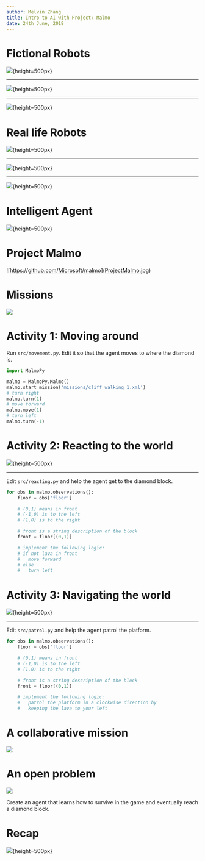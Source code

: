 ```yaml
---
author: Melvin Zhang
title: Intro to AI with Project\ Malmo
date: 24th June, 2018
---
```


# Fictional Robots

![](r2d2.jpg){height=500px}

---

![](david.jpg){height=500px}

---

![](rosie.jpg){height=500px}


# Real life Robots


![](kofu.jpg){height=500px}

---

![](cleaner.jpg){height=500px}

---

![](agv.jpg){height=500px}


# Intelligent Agent

![](control.jpg){height=500px}

# Project Malmo

![https://github.com/Microsoft/malmo](ProjectMalmo.jpg)

# Missions

![](malmo.gif)

# Activity 1: Moving around

Run `src/movement.py`. Edit it so that the agent moves to where the diamond is.
```python
import MalmoPy

malmo = MalmoPy.Malmo()
malmo.start_mission('missions/cliff_walking_1.xml')
# turn right
malmo.turn(1)
# move forward
malmo.move(1)
# turn left
malmo.turn(-1)
```

# Activity 2: Reacting to the world


![](control.jpg){height=500px}

---

Edit `src/reacting.py` and help the agent get to the diamond block.

```python
for obs in malmo.observations():
    floor = obs['floor']

    # (0,1) means in front
    # (-1,0) is to the left
    # (1,0) is to the right

    # front is a string description of the block
    front = floor[(0,1)]

    # implement the following logic:
    # if not lava in front
    #   move forward
    # else
    #   turn left
```

# Activity 3: Navigating the world

![](patrol.webp){height=500px}

---

Edit `src/patrol.py` and help the agent patrol the platform.

```python
for obs in malmo.observations():
    floor = obs['floor']

    # (0,1) means in front
    # (-1,0) is to the left
    # (1,0) is to the right

    # front is a string description of the block
    front = floor[(0,1)]

    # implement the following logic:
    #   patrol the platform in a clockwise direction by
    #   keeping the lava to your left
```

# A collaborative mission

![](collab-task.png)

# An open problem

![](survive.png)

Create an agent that learns how to survive in the game and eventually reach a diamond block.

# Recap

![](control.jpg){height=500px}
